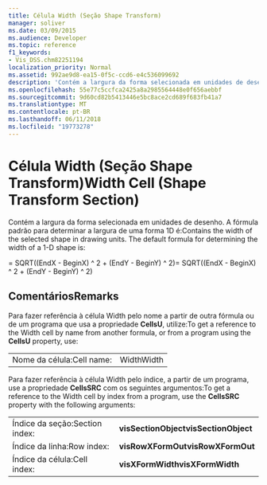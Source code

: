 ```yaml
---
title: Célula Width (Seção Shape Transform)
manager: soliver
ms.date: 03/09/2015
ms.audience: Developer
ms.topic: reference
f1_keywords:
- Vis_DSS.chm82251194
localization_priority: Normal
ms.assetid: 992ae9d8-ea15-0f5c-ccd6-e4c536099692
description: 'Contém a largura da forma selecionada em unidades de desenho. A fórmula padrão para determinar a largura de uma forma 1D é:'
ms.openlocfilehash: 55e77c5ccfca2425a8a2985564448e0f656aebbf
ms.sourcegitcommit: 9d60cd82b5413446e5bc8ace2cd689f683fb41a7
ms.translationtype: MT
ms.contentlocale: pt-BR
ms.lasthandoff: 06/11/2018
ms.locfileid: "19773278"
---
```

# <a name="width-cell-shape-transform-section"></a><span data-ttu-id="289f2-104">Célula Width (Seção Shape Transform)</span><span class="sxs-lookup"><span data-stu-id="289f2-104">Width Cell (Shape Transform Section)</span></span>

<span data-ttu-id="289f2-p102">Contém a largura da forma selecionada em unidades de desenho. A fórmula padrão para determinar a largura de uma forma 1D é:</span><span class="sxs-lookup"><span data-stu-id="289f2-p102">Contains the width of the selected shape in drawing units. The default formula for determining the width of a 1-D shape is:</span></span>
  
<span data-ttu-id="289f2-107">= SQRT((EndX - BeginX) ^ 2 + (EndY - BeginY) ^ 2)</span><span class="sxs-lookup"><span data-stu-id="289f2-107">= SQRT((EndX - BeginX) ^ 2 + (EndY - BeginY) ^ 2)</span></span>
  
## <a name="remarks"></a><span data-ttu-id="289f2-108">Comentários</span><span class="sxs-lookup"><span data-stu-id="289f2-108">Remarks</span></span>

<span data-ttu-id="289f2-109">Para fazer referência à célula Width pelo nome a partir de outra fórmula ou de um programa que usa a propriedade **CellsU**, utilize:</span><span class="sxs-lookup"><span data-stu-id="289f2-109">To get a reference to the Width cell by name from another formula, or from a program using the **CellsU** property, use:</span></span> 
  
|||
|:-----|:-----|
| <span data-ttu-id="289f2-110">Nome da célula:</span><span class="sxs-lookup"><span data-stu-id="289f2-110">Cell name:</span></span>  <br/> | <span data-ttu-id="289f2-111">Width</span><span class="sxs-lookup"><span data-stu-id="289f2-111">Width</span></span>  <br/> |
   
<span data-ttu-id="289f2-112">Para fazer referência à célula Width pelo índice, a partir de um programa, use a propriedade **CellsSRC** com os seguintes argumentos:</span><span class="sxs-lookup"><span data-stu-id="289f2-112">To get a reference to the Width cell by index from a program, use the **CellsSRC** property with the following arguments:</span></span> 
  
|||
|:-----|:-----|
| <span data-ttu-id="289f2-113">Índice da seção:</span><span class="sxs-lookup"><span data-stu-id="289f2-113">Section index:</span></span>  <br/> |<span data-ttu-id="289f2-114">**visSectionObject**</span><span class="sxs-lookup"><span data-stu-id="289f2-114">**visSectionObject**</span></span> <br/> |
| <span data-ttu-id="289f2-115">Índice da linha:</span><span class="sxs-lookup"><span data-stu-id="289f2-115">Row index:</span></span>  <br/> |<span data-ttu-id="289f2-116">**visRowXFormOut**</span><span class="sxs-lookup"><span data-stu-id="289f2-116">**visRowXFormOut**</span></span> <br/> |
| <span data-ttu-id="289f2-117">Índice da célula:</span><span class="sxs-lookup"><span data-stu-id="289f2-117">Cell index:</span></span>  <br/> |<span data-ttu-id="289f2-118">**visXFormWidth**</span><span class="sxs-lookup"><span data-stu-id="289f2-118">**visXFormWidth**</span></span> <br/> |
   

